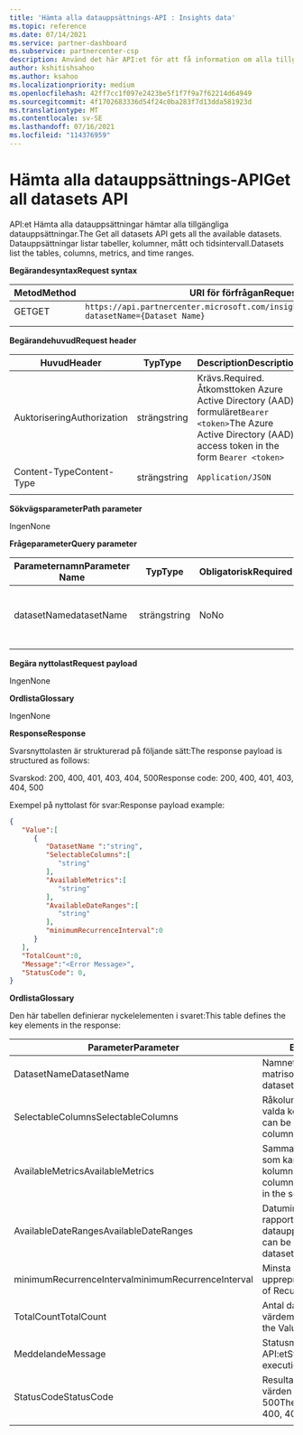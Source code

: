 ```yaml
---
title: 'Hämta alla datauppsättnings-API : Insights data'
ms.topic: reference
ms.date: 07/14/2021
ms.service: partner-dashboard
ms.subservice: partnercenter-csp
description: Använd det här API:et för att få information om alla tillgängliga datauppsättningar i Partner Center-insikter.
author: kshitishsahoo
ms.author: ksahoo
ms.localizationpriority: medium
ms.openlocfilehash: 42ff7cc1f097e2423be5f1f7f9a7f62214d64949
ms.sourcegitcommit: 4f1702683336d54f24c0ba283f7d13dda581923d
ms.translationtype: MT
ms.contentlocale: sv-SE
ms.lasthandoff: 07/16/2021
ms.locfileid: "114376959"
---
```

# <a name="get-all-datasets-api"></a><span data-ttu-id="365c8-103">Hämta alla datauppsättnings-API</span><span class="sxs-lookup"><span data-stu-id="365c8-103">Get all datasets API</span></span>

<span data-ttu-id="365c8-104">API:et Hämta alla datauppsättningar hämtar alla tillgängliga datauppsättningar.</span><span class="sxs-lookup"><span data-stu-id="365c8-104">The Get all datasets API gets all the available datasets.</span></span> <span data-ttu-id="365c8-105">Datauppsättningar listar tabeller, kolumner, mått och tidsintervall.</span><span class="sxs-lookup"><span data-stu-id="365c8-105">Datasets list the tables, columns, metrics, and time ranges.</span></span>

<span data-ttu-id="365c8-106">**Begärandesyntax**</span><span class="sxs-lookup"><span data-stu-id="365c8-106">**Request syntax**</span></span>

|    <span data-ttu-id="365c8-107">Metod</span><span class="sxs-lookup"><span data-stu-id="365c8-107">Method</span></span>    |    <span data-ttu-id="365c8-108">URI för förfrågan</span><span class="sxs-lookup"><span data-stu-id="365c8-108">Request URI</span></span>    |
|    ----    |    ----    |
|    <span data-ttu-id="365c8-109">GET</span><span class="sxs-lookup"><span data-stu-id="365c8-109">GET</span></span>    |    `https://api.partnercenter.microsoft.com/insights/v1/mpn/ScheduledDataset?datasetName={Dataset Name}`     |
|        |        |

<span data-ttu-id="365c8-110">**Begärandehuvud**</span><span class="sxs-lookup"><span data-stu-id="365c8-110">**Request header**</span></span>

|    <span data-ttu-id="365c8-111">Huvud</span><span class="sxs-lookup"><span data-stu-id="365c8-111">Header</span></span>    |    <span data-ttu-id="365c8-112">Typ</span><span class="sxs-lookup"><span data-stu-id="365c8-112">Type</span></span>    |    <span data-ttu-id="365c8-113">Description</span><span class="sxs-lookup"><span data-stu-id="365c8-113">Description</span></span>    |
|    ----    |    ----    |    ----    |
|    <span data-ttu-id="365c8-114">Auktorisering</span><span class="sxs-lookup"><span data-stu-id="365c8-114">Authorization</span></span>    |    <span data-ttu-id="365c8-115">sträng</span><span class="sxs-lookup"><span data-stu-id="365c8-115">string</span></span>    |    <span data-ttu-id="365c8-116">Krävs.</span><span class="sxs-lookup"><span data-stu-id="365c8-116">Required.</span></span> <span data-ttu-id="365c8-117">Åtkomsttoken Azure Active Directory (AAD) i formuläret`Bearer <token>`</span><span class="sxs-lookup"><span data-stu-id="365c8-117">The Azure Active Directory (AAD) access token in the form `Bearer <token>`</span></span>    |
|    <span data-ttu-id="365c8-118">Content-Type</span><span class="sxs-lookup"><span data-stu-id="365c8-118">Content-Type</span></span>    |    <span data-ttu-id="365c8-119">sträng</span><span class="sxs-lookup"><span data-stu-id="365c8-119">string</span></span>    |    `Application/JSON`    |
|        |        |        |

<span data-ttu-id="365c8-120">**Sökvägsparameter**</span><span class="sxs-lookup"><span data-stu-id="365c8-120">**Path parameter**</span></span>

<span data-ttu-id="365c8-121">Ingen</span><span class="sxs-lookup"><span data-stu-id="365c8-121">None</span></span>

<span data-ttu-id="365c8-122">**Frågeparameter**</span><span class="sxs-lookup"><span data-stu-id="365c8-122">**Query parameter**</span></span>

|    <span data-ttu-id="365c8-123">Parameternamn</span><span class="sxs-lookup"><span data-stu-id="365c8-123">Parameter Name</span></span>    |    <span data-ttu-id="365c8-124">Typ</span><span class="sxs-lookup"><span data-stu-id="365c8-124">Type</span></span>    |    <span data-ttu-id="365c8-125">Obligatorisk</span><span class="sxs-lookup"><span data-stu-id="365c8-125">Required</span></span>    |    <span data-ttu-id="365c8-126">Beskrivning</span><span class="sxs-lookup"><span data-stu-id="365c8-126">Description</span></span>    |
|    ----    |    ----    |    ----    |    ----    |
|    <span data-ttu-id="365c8-127">datasetName</span><span class="sxs-lookup"><span data-stu-id="365c8-127">datasetName</span></span>    |    <span data-ttu-id="365c8-128">sträng</span><span class="sxs-lookup"><span data-stu-id="365c8-128">string</span></span>    |    <span data-ttu-id="365c8-129">No</span><span class="sxs-lookup"><span data-stu-id="365c8-129">No</span></span>    |    <span data-ttu-id="365c8-130">Filter för att hämta information om endast en datauppsättning</span><span class="sxs-lookup"><span data-stu-id="365c8-130">Filter to get details of only one dataset</span></span>    |
|        |        |        |        |

<span data-ttu-id="365c8-131">**Begära nyttolast**</span><span class="sxs-lookup"><span data-stu-id="365c8-131">**Request payload**</span></span>

<span data-ttu-id="365c8-132">Ingen</span><span class="sxs-lookup"><span data-stu-id="365c8-132">None</span></span>

<span data-ttu-id="365c8-133">**Ordlista**</span><span class="sxs-lookup"><span data-stu-id="365c8-133">**Glossary**</span></span>

<span data-ttu-id="365c8-134">Ingen</span><span class="sxs-lookup"><span data-stu-id="365c8-134">None</span></span>

<span data-ttu-id="365c8-135">**Response**</span><span class="sxs-lookup"><span data-stu-id="365c8-135">**Response**</span></span>

<span data-ttu-id="365c8-136">Svarsnyttolasten är strukturerad på följande sätt:</span><span class="sxs-lookup"><span data-stu-id="365c8-136">The response payload is structured as follows:</span></span>

<span data-ttu-id="365c8-137">Svarskod: 200, 400, 401, 403, 404, 500</span><span class="sxs-lookup"><span data-stu-id="365c8-137">Response code: 200, 400, 401, 403, 404, 500</span></span>

<span data-ttu-id="365c8-138">Exempel på nyttolast för svar:</span><span class="sxs-lookup"><span data-stu-id="365c8-138">Response payload example:</span></span>

```json
{ 
   "Value":[ 
      { 
         "DatasetName ":"string", 
         "SelectableColumns":[ 
            "string" 
         ], 
         "AvailableMetrics":[ 
            "string" 
         ], 
         "AvailableDateRanges":[ 
            "string" 
         ], 
         "minimumRecurrenceInterval":0 
      } 
   ], 
   "TotalCount":0, 
   "Message":"<Error Message>", 
   "StatusCode": 0, 
} 
```

<span data-ttu-id="365c8-139">**Ordlista**</span><span class="sxs-lookup"><span data-stu-id="365c8-139">**Glossary**</span></span>

<span data-ttu-id="365c8-140">Den här tabellen definierar nyckelelementen i svaret:</span><span class="sxs-lookup"><span data-stu-id="365c8-140">This table defines the key elements in the response:</span></span>

|    <span data-ttu-id="365c8-141">Parameter</span><span class="sxs-lookup"><span data-stu-id="365c8-141">Parameter</span></span>    |    <span data-ttu-id="365c8-142">Beskrivning</span><span class="sxs-lookup"><span data-stu-id="365c8-142">Description</span></span>    |
|    ----    |    ----    |
|    <span data-ttu-id="365c8-143">DatasetName</span><span class="sxs-lookup"><span data-stu-id="365c8-143">DatasetName</span></span>     |    <span data-ttu-id="365c8-144">Namnet på den datauppsättning som matrisobjektet definierar</span><span class="sxs-lookup"><span data-stu-id="365c8-144">Name of the dataset that this array object defines</span></span>     |
|    <span data-ttu-id="365c8-145">SelectableColumns</span><span class="sxs-lookup"><span data-stu-id="365c8-145">SelectableColumns</span></span>     |    <span data-ttu-id="365c8-146">Råkolumner som kan anges i de valda kolumnerna</span><span class="sxs-lookup"><span data-stu-id="365c8-146">Raw columns that can be specified in the select columns</span></span>     |
|    <span data-ttu-id="365c8-147">AvailableMetrics</span><span class="sxs-lookup"><span data-stu-id="365c8-147">AvailableMetrics</span></span>     |    <span data-ttu-id="365c8-148">Sammansättnings-/måttkolumnnamn som kan anges i de valda kolumnerna</span><span class="sxs-lookup"><span data-stu-id="365c8-148">Aggregation/metric column names that can be specified in the select columns</span></span>     |
|    <span data-ttu-id="365c8-149">AvailableDateRanges</span><span class="sxs-lookup"><span data-stu-id="365c8-149">AvailableDateRanges</span></span>     |    <span data-ttu-id="365c8-150">Datumintervall som kan användas i rapportfrågor för datauppsättningen</span><span class="sxs-lookup"><span data-stu-id="365c8-150">Date range that can be used in report queries for the dataset</span></span>     |
|    <span data-ttu-id="365c8-151">minimumRecurrenceInterval</span><span class="sxs-lookup"><span data-stu-id="365c8-151">minimumRecurrenceInterval</span></span>     |    <span data-ttu-id="365c8-152">Minsta värde för upprepningsintervall</span><span class="sxs-lookup"><span data-stu-id="365c8-152">Minimum value of Recurrence Interval</span></span>     |
|    <span data-ttu-id="365c8-153">TotalCount</span><span class="sxs-lookup"><span data-stu-id="365c8-153">TotalCount</span></span>     |    <span data-ttu-id="365c8-154">Antal datauppsättningar i värdematrisen</span><span class="sxs-lookup"><span data-stu-id="365c8-154">Number of datasets in the Value array</span></span>     |
|    <span data-ttu-id="365c8-155">Meddelande</span><span class="sxs-lookup"><span data-stu-id="365c8-155">Message</span></span>     |    <span data-ttu-id="365c8-156">Statusmeddelande från körningen av API:et</span><span class="sxs-lookup"><span data-stu-id="365c8-156">Status message from the execution of the API</span></span>     |
|    <span data-ttu-id="365c8-157">StatusCode</span><span class="sxs-lookup"><span data-stu-id="365c8-157">StatusCode</span></span>     |    <span data-ttu-id="365c8-158">Resultatkod.</span><span class="sxs-lookup"><span data-stu-id="365c8-158">Result Code.</span></span> <span data-ttu-id="365c8-159">Möjliga värden är 200, 400, 401, 403, 500</span><span class="sxs-lookup"><span data-stu-id="365c8-159">The possible values are 200, 400, 401, 403, 500</span></span>     |
|        |        |
